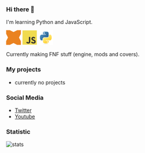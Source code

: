 ### Hi there 👋

I'm learning Python and JavaScript.

<img height="40" src="https://github.com/devicons/devicon/raw/master/icons/haxe/haxe-plain.svg"> <img height="40" src="https://raw.githubusercontent.com/devicons/devicon/master/icons/javascript/javascript-original.svg"> <img height="40" src="https://raw.githubusercontent.com/devicons/devicon/master/icons/python/python-original.svg"> 

Currently making FNF stuff (engine, mods and covers).

### My projects

* currently no projects

### Social Media

* [Twitter](https://twitter.com/notweuz_)
* [Youtube](https://www.youtube.com/channel/notweuz)

### Statistic

![stats](https://github-readme-stats.vercel.app/api?username=notweuz&show_icons=true&theme=dark)


